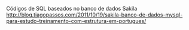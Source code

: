 Códigos de SQL baseados no banco de dados Sakila http://blog.tiagopassos.com/2011/10/19/sakila-banco-de-dados-mysql-para-estudo-treinamento-com-estrutura-em-portugues/
